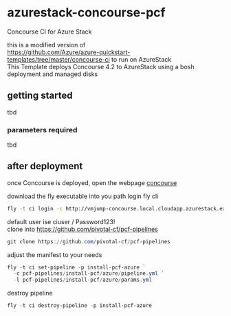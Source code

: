# azurestack-concourse-pcf
Concourse CI for Azure Stack

this is a modified version of  
https://github.com/Azure/azure-quickstart-templates/tree/master/concourse-ci  to run on AzureStack  
This Template deploys Concourse 4.2 to AzureStack using a bosh deployment and managed disks

## getting started  

tbd  

### parameters required  

tbd  

## after deployment  

once Concourse is deployed, open the webpage [concourse](http://vmjump-concourse.local.cloudapp.azurestack.external:8080)  

download the fly executable into you path
login fly cli

```bash
fly -t ci login -c http://vmjump-concourse.local.cloudapp.azurestack.external:8080
```

default user ise ciuser / Password123!  
clone into https://github.com/pivotal-cf/pcf-pipelines 

```powershell
git clone https://github.com/pivotal-cf/pcf-pipelines  
```

adjust the manifest to your needs

```powershell
fly -t ci set-pipeline -p install-pcf-azure `
  -c pcf-pipelines/install-pcf/azure/pipeline.yml `
  -l pcf-pipelines/install-pcf/azure/params.yml
```

destroy pipeline
```powershell
fly -t ci destroy-pipeline -p install-pcf-azure
```
